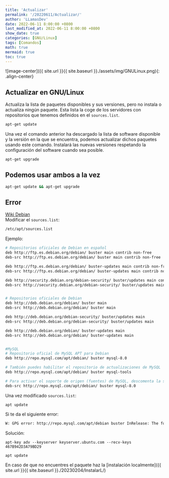 ```yaml
---
title: 'Actualizar'
permalink: '/20220611/Actualizar/'
author: 'LLamasDev'
date: 2022-06-11 8:00:00 +0800
last_modified_at: 2022-06-11 8:00:00 +0800
show_date: true
categories: [GNU/Linux]
tags: [Comandos]
math: true
mermaid: true
toc: true
---
```


![image-center]({{ site.url }}{{ site.baseurl }}./assets/img/GNULinux.png){: .align-center}

## Actualizar en GNU/Linux

Actualiza la lista de paquetes disponibles y sus versiones, pero no instala o actualiza ningún paquete. Esta lista la coge de los servidores con repositorios que tenemos definidos en el `sources.list`.
```bash
apt-get update
```

Una vez el comando anterior ha descargado la lista de software disponible y la versión en la que se encuentra, podemos actualizar dichos paquetes usando este comando. Instalará las nuevas versiones respetando la configuración del software cuando sea posible.
```bash
apt-get upgrade
```

## Podemos usar ambos a la vez

```bash
apt-get update && apt-get upgrade
```

## Error

[Wiki Debian](https://wiki.debian.org/SourcesList)  
Modificar el `sources.list`:
```bash
/etc/apt/sources.list
```

Ejemplo:
```bash
# Repositorios oficiales de Debian en español
deb http://ftp.es.debian.org/debian/ buster main contrib non-free
deb-src http://ftp.es.debian.org/debian/ buster main contrib non-free

deb http://ftp.es.debian.org/debian/ buster-updates main contrib non-free
deb-src http://ftp.es.debian.org/debian/ buster-updates main contrib non-free

deb http://security.debian.org/debian-security/ buster/updates main contrib non-free
deb-src http://security.debian.org/debian-security/ buster/updates main contrib non-free


# Repositorios oficiales de Debian
deb http://deb.debian.org/debian/ buster main
deb-src http://deb.debian.org/debian/ buster main

deb http://deb.debian.org/debian-security/ buster/updates main
deb-src http://deb.debian.org/debian-security/ buster/updates main

deb http://deb.debian.org/debian/ buster-updates main
deb-src http://deb.debian.org/debian/ buster-updates main


#MySQL
# Repositorio oficial de MySQL APT para Debian
deb http://repo.mysql.com/apt/debian/ buster mysql-8.0

# También puedes habilitar el repositorio de actualizaciones de MySQL
deb http://repo.mysql.com/apt/debian/ buster mysql-tools

# Para activar el soporte de origen (fuentes) de MySQL, descomenta la siguiente línea
deb-src http://repo.mysql.com/apt/debian/ buster mysql-8.0
```

Una vez modificado `sources.list`:
```
apt update
```

Si te da el siguiente error:
```tex
W: GPG error: http://repo.mysql.com/apt/debian buster InRelease: The following signatures couldn't be verified because the public key is not available: NO_PUBKEY 467B942D3A79BD29
```

Solución:
```
apt-key adv --keyserver keyserver.ubuntu.com --recv-keys 467B942D3A79BD29

apt update
```

En caso de que no encuentres el paquete haz la [instalación localmente]({{ site.url }}{{ site.baseurl }}./20230204/InstalarL/)